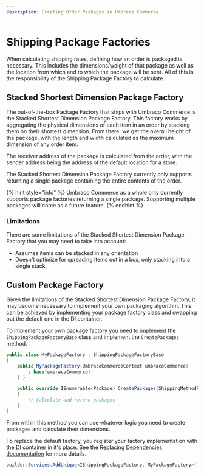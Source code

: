 ```yaml
---
description: Creating Order Packages in Umbraco Commerce.
---
```


# Shipping Package Factories

When calculating shipping rates, defining how an order is packaged is necessary. This includes the dimensions/weight of that package as well as the location from which and to which the package will be sent. All of this is the responsibility of the Shipping Package Factory to calculate.


## Stacked Shortest Dimension Package Factory

The out-of-the-box Package Factory that ships with Umbraco Commerce is the Stacked Shortest Dimension Package Factory. This factory works by aggregating the physical dimensions of each item in an order by stacking them on their shortest dimension. From there, we get the overall height of the package, with the length and width calculated as the maximum dimension of any order item.


The receiver address of the package is calculated from the order, with the sender address being the address of the default location for a store.

The Stacked Shortest Dimension Package Factory currently only supports returning a single package containing the entire contents of the order.

{% hint style="info" %}
Umbraco Commerce as a whole only currently supports package factories returning a single package. Supporting multiple packages will come as a future feature.
{% endhint %}

### Limitations

There are some limitations of the Stacked Shortest Dimension Package Factory that you may need to take into account:

* Assumes items can be stacked in any orientation
* Doesn't optimize for spreading items out in a box, only stacking into a single stack.

## Custom Package Factory

Given the limitations of the Stacked Shortest Dimension Package Factory, it may become necessary to implement your own packaging algorithm. This can be achieved by implementing your package factory class and swapping out the default one in the DI container.

To implement your own package factory you need to implement the `ShippingPackageFactoryBase` class and implement the `CreatePackages` method.

```csharp
public class MyPackageFactory : ShippingPackageFactoryBase
{
    public MyPackageFactory(UmbracoCommerceContext umbracoCommerce)
        : base(umbracoCommerce)
    { }

    public override IEnumerable<Package> CreatePackages(ShippingMethodReadOnly shippingMethod, OrderReadOnly order)
    {
        // Calculate and return packages
    }
}
```

From within this method you can use whatever logic you need to create packages and calculate their dimensions.

To replace the default factory, you register your factory implementation with the DI container in it's place. See the [Replacing Dependencies documentation](../key-concepts/dependency-injection.md#replacing-dependencies) for more details.

```csharp
builder.Services.AddUnique<IShippingPackageFactory, MyPackageFactory>();
```